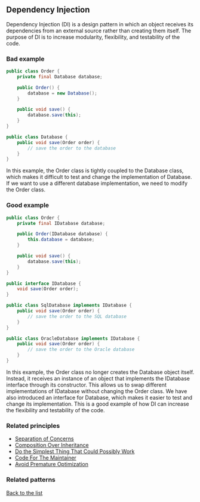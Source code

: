 ## Dependency Injection

Dependency Injection (DI) is a design pattern in which an object receives its dependencies from an external source rather than creating them itself. The purpose of DI is to increase modularity, flexibility, and testability of the code.

### Bad example

```java
public class Order {
    private final Database database;

    public Order() {
        database = new Database();
    }

    public void save() {
        database.save(this);
    }
}

public class Database {
    public void save(Order order) {
        // save the order to the database
    }
}

```
In this example, the Order class is tightly coupled to the Database class, which makes it difficult to test and change the implementation of Database. If we want to use a different database implementation, we need to modify the Order class.
### Good example

```java
public class Order {
    private final IDatabase database;

    public Order(IDatabase database) {
        this.database = database;
    }

    public void save() {
        database.save(this);
    }
}

public interface IDatabase {
    void save(Order order);
}

public class SqlDatabase implements IDatabase {
    public void save(Order order) {
        // save the order to the SQL database
    }
}

public class OracleDatabase implements IDatabase {
    public void save(Order order) {
        // save the order to the Oracle database
    }
}

```
In this example, the Order class no longer creates the Database object itself. Instead, it receives an instance of an object that implements the IDatabase interface through its constructor. This allows us to swap different implementations of IDatabase without changing the Order class. We have also introduced an interface for Database, which makes it easier to test and change its implementation. This is a good example of how DI can increase the flexibility and testability of the code.

### Related principles

- [Separation of Concerns](/principles/general/separationofconcerns.md)
- [Composition Over Inheritance](/principles/general/compositionoverinheritance.md)
- [Do the Simplest Thing That Could Possibly Work](/principles/general/dothesimplestthing.md)
- [Code For The Maintainer](/principles/general/codeformantainer.md)
- [Avoid Premature Optimization](/principles/general/avoidprematureopt.md)
### Related patterns


[Back to the list](./README.md)